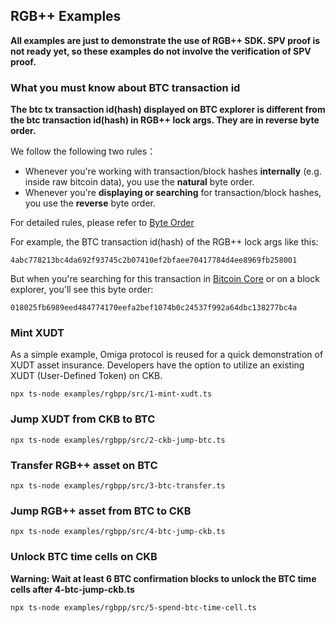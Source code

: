 ## RGB++ Examples

**All examples are just to demonstrate the use of RGB++ SDK. SPV proof is not ready yet, so these examples do not involve the verification of SPV proof.**

### What you must know about BTC transaction id

**The btc tx transaction id(hash) displayed on BTC explorer is different from the btc transaction id(hash) in RGB++ lock args. They are in reverse byte order.**

We follow the following two rules： 

- Whenever you're working with transaction/block hashes **internally** (e.g. inside raw bitcoin data), you use the **natural** byte order.
- Whenever you're **displaying or searching** for transaction/block hashes, you use the **reverse** byte order.

For detailed rules, please refer to [Byte Order](https://learnmeabitcoin.com/technical/general/byte-order/)

For example, the BTC transaction id(hash) of the RGB++ lock args like this: 

```
4abc778213bc4da692f93745c2b07410ef2bfaee70417784d4ee8969fb258001
```

But when you're searching for this transaction in [Bitcoin Core](https://bitcoin.org/en/bitcoin-core/) or on a block explorer, you'll see this byte order:

```
018025fb6989eed484774170eefa2bef1074b0c24537f992a64dbc138277bc4a
```

### Mint XUDT
As a simple example, Omiga protocol is reused for a quick demonstration of XUDT asset insurance.
Developers have the option to utilize an existing XUDT (User-Defined Token) on CKB.

```shell
npx ts-node examples/rgbpp/src/1-mint-xudt.ts 
```

### Jump XUDT from CKB to BTC

```shell
npx ts-node examples/rgbpp/src/2-ckb-jump-btc.ts 
```

### Transfer RGB++ asset on BTC

```shell
npx ts-node examples/rgbpp/src/3-btc-transfer.ts 
```

### Jump RGB++ asset from BTC to CKB

```shell
npx ts-node examples/rgbpp/src/4-btc-jump-ckb.ts 
```

### Unlock BTC time cells on CKB

**Warning: Wait at least 6 BTC confirmation blocks to unlock the BTC time cells after 4-btc-jump-ckb.ts**

```shell
npx ts-node examples/rgbpp/src/5-spend-btc-time-cell.ts 
```
